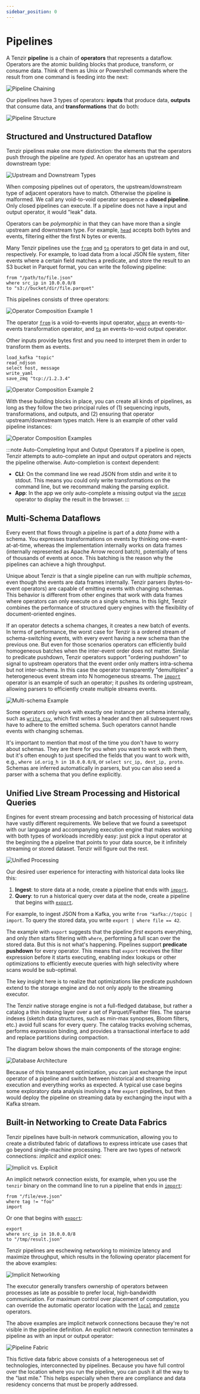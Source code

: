 ```yaml
---
sidebar_position: 0
---
```


# Pipelines

A Tenzir **pipeline** is a chain of **operators** that represents a dataflow.
Operators are the atomic building blocks that produce, transform, or consume
data. Think of them as Unix or Powershell commands where the result from one
command is feeding into the next:

![Pipeline Chaining](operator-chaining.svg)

Our pipelines have 3 types of operators: **inputs** that produce data,
**outputs** that consume data, and **transformations** that do both:

![Pipeline Structure](operator-types.svg)

## Structured and Unstructured Dataflow

Tenzir pipelines make one more distinction: the elements that the operators push
through the pipeline are *typed*. An operator has an upstream and downstream
type:

![Upstream and Downstream Types](operator-table.svg)

When composing pipelines out of operators, the upstream/downstream type of
adjacent operators have to match. Otherwise the pipeline is malformed. We call
any void-to-void operator sequence a **closed pipeline**. Only closed pipelines
can execute. If a pipeline does not have a input and output operator, it would
"leak" data.

Operators can be *polymorphic* in that they can have more than a single upstream
and downstream type. For example, [`head`](../tql2/operators/head.md) accepts
both bytes and events, filtering either the first N bytes or events.

Many Tenzir pipelines use the [`from`](../tql2/operators/from.md) and
[`to`](../tql2/operators/to.md) operators to get data in and out, respectively.
For example, to load data from a local JSON file system, filter events where a
certain field matches a predicate, and store the result to an S3 bucket in
Parquet format, you can write the following pipeline:

```tql
from "/path/to/file.json"
where src_ip in 10.0.0.0/8
to "s3://bucket/dir/file.parquet"
```

This pipelines consists of three operators:

![Operator Composition Example 1](operator-composition-example-1.svg)

The operator [`from`](../tql2/operators/from.md) is a void-to-events
input operator, [`where`](../tql2/operators/where.md) an events-to-events
transformation operator, and [`to`](../tql2/operators/to.md) an events-to-void
output operator.

Other inputs provide bytes first and you need to interpret them in order to
transform them as events.

```tql
load_kafka "topic"
read_ndjson
select host, message
write_yaml
save_zmq "tcp://1.2.3.4"
```

![Operator Composition Example 2](operator-composition-example-2.svg)

With these building blocks in place, you can create all kinds of pipelines, as
long as they follow the two principal rules of (1) sequencing inputs,
transformations, and outputs, and (2) ensuring that operator upstream/downstream
types match. Here is an example of other valid pipeline instances:

![Operator Composition Examples](operator-composition-variations.svg)

:::note Auto-Completing Input and Output Operators
If a pipeline is open, Tenzir attempts to auto-complete an input and output
operators and rejects the pipeline otherwise. Auto-completion is context
dependent:

- **CLI**: On the command line we read JSON from stdin and write it to stdout.
  This means you could only write transformations on the command line, but we
  recommand making the parsing explicit.
- **App**: In the app we only auto-complete a missing output via the
  [`serve`](tql2/operators/serve.md) operator to display the result in the
  browser.
:::

## Multi-Schema Dataflows

Every event that flows through a pipeline is part of a *data frame* with a
schema. You expresses transformations on events by thinking
one-event-at-at-time, whereas the implementation internally works on data frames
(internally represented as Apache Arrow record batch), potentially of tens of
thousands of events at once. This batching is the reason why the pipelines
can achieve a high throughput.

Unique about Tenzir is that a single pipeline can run with *multiple schemas*,
even though the events are data frames internally. Tenzir parsers
(bytes-to-event operators) are capable of emitting events with changing schemas.
This behavior is different from other engines that work with data frames where
operators can only execute on a single schema. In this light, Tenzir combines
the performance of structured query engines with the flexibility of
document-oriented engines.

If an operator detects a schema changes, it creates a new batch of events. In
terms of performance, the worst case for Tenzir is a ordered stream of
schema-switching events, with every event having a new schema than the previous
one. But even for those scenarios operators can efficiently build homogeneous
batches when the inter-event order does not matter. Similar to predicate
pushdown, Tenzir operators support "ordering pushdown" to signal to upstream
operators that the event order only matters intra-schema but not inter-schema.
In this case the operator transparently "demultiplex" a heterogeneous event
stream into N homogeneous streams. The [`import`](tql2/operators/import.md)
operator is an example of such an operator; it pushes its ordering upstream,
allowing parsers to efficiently create multiple streams events.

![Multi-schema Example](multi-schema-example.svg)

Some operators only work with exactly one instance per schema internally, such
as [`write_csv`](tql2/operators/write_parquet.md), which first writes a header
and then all subsequent rows have to adhere to the emitted schema. Such
operators cannot handle events with changing schemas.

It's important to mention that most of the time you don't have to worry about
schemas. They are there for you when you want to work with them, but it's often
enough to just specified the fields that you want to work with, e.g., `where
id.orig_h in 10.0.0.0/8`, or `select src_ip, dest_ip, proto`. Schemas are
inferred automatically in parsers, but you can also seed a parser with a schema
that you define explicitly.

## Unified Live Stream Processing and Historical Queries

Engines for event stream processing and batch processing of historical data have
vastly different requirements. We believe that we found a sweetspot with our
language and accompanying execution engine that makes working with both types of
workloads incredibly easy: just pick a input operator at the beginning the a
pipeline that points to your data source, be it infinitely streaming or stored
dataset. Tenzir will figure out the rest.

![Unified Processing](unified-processing.svg)

Our desired user experience for interacting with historical data looks like
this:

1. **Ingest**: to store data at a node, create a pipeline that ends with
   [`import`](tql2/operators/import.md).
2. **Query**: to run a historical query over data at the node, create a pipeline
   that begins with [`export`](tql2/operators/export.md).

For example, to ingest JSON from a Kafka, you write `from "kafka://topic |
import`. To query the stored data, you write `export | where file == 42`.

The example with `export` suggests that the pipeline *first* exports everything,
and only *then* starts filtering with `where`, performing a full scan over the
stored data. But this is not what's happening. Pipelines support **predicate
pushdown** for every operator. This means that `export` receives the filter
expression before it starts executing, enabling index lookups or other
optimizations to efficiently execute queries with high selectivity where scans
would be sub-optimal.

The key insight here is to realize that optimizations like predicate pushdown
extend to the storage engine and do not only apply to the streaming executor.

The Tenzir native storage engine is not a full-fledged database, but rather a
catalog a thin indexing layer over a set of Parquet/Feather files. The sparse
indexes (sketch data structures, such as min-max synopses, Bloom filters, etc.)
avoid full scans for every query. The catalog tracks evolving schemas, performs
expression binding, and provides a transactional interface to add and replace
partitions during compaction.

The diagram below shows the main components of the storage engine:

![Database Architecture](storage-engine-architecture.svg)

Because of this transparent optimization, you can just exchange the input
operator of a pipeline and switch between historical and streaming execution
and everything works as expected. A typical use case begins some exploratory
data analysis involving a few `export` pipelines, but then would deploy the
pipeline on streaming data by exchanging the input with a Kafka stream.

## Built-in Networking to Create Data Fabrics

Tenzir pipelines have built-in network communication, allowing you to create a
distributed fabric of dataflows to express intricate use cases that go beyond
single-machine processing. There are two types of network connections:
*implicit* and *explicit* ones:

![Implicit vs. Explicit](implicit-vs-explicit-networking.svg)

An implicit network connection exists, for example, when you use the `tenzir`
binary on the command line to run a pipeline that ends in
[`import`](tql2/operators/import.md):

```tql
from "/file/eve.json"
where tag != "foo"
import
```
Or one that begins with [`export`](tql2/operators/export.md):

```tql
export
where src_ip in 10.0.0.0/8
to "/tmp/result.json"
```

Tenzir pipelines are eschewing networking to minimize latency and maximize
throughput, which results in the following operator placement for the above examples:

![Implicit Networking](implicit-networking.svg)

The executor generally transfers ownership of operators between
processes as late as possible to prefer local, high-bandwidth communication. For
maximum control over placement of computation, you can override the automatic
operator location with the [`local`](tql2/operators/local.md) and
[`remote`](tql2/operators/remote.md) operators.

The above examples are implicit network connections because they're not visible
in the pipeline definition. An explicit network connection terminates a pipeline
as with an input or output operator:

![Pipeline Fabric](pipeline-fabric.excalidraw.svg)

This fictive data fabric above consists of a heterogeneous set of technologies,
interconnected by pipelines. Because you have full control over the location
where you run the pipeline, you can push it all the way to the "last mile." This
helps especially when there are compliance and data residency concerns that must
be properly addressed.
